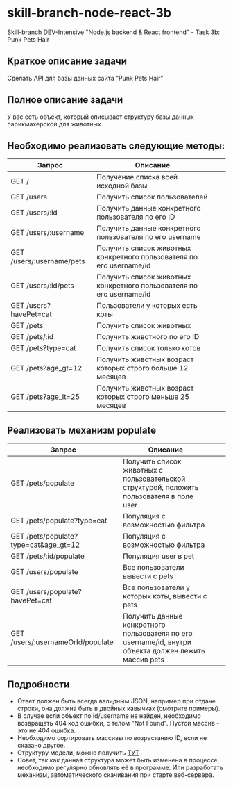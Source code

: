 # skill-branch-node-react-3b
Skill-branch DEV-Intensive "Node.js backend &amp; React frontend" - Task 3b: Punk Pets Hair

## Краткое описание задачи
Сделать API для базы данных сайта “Punk Pets Hair”

## Полное описание задачи
У вас есть объект, который описывает структуру базы данных парикмахерской для животных.

## Необходимо реализовать следующие методы:
| Запрос                    | Описание                                                             |   |   |
|---------------------------|----------------------------------------------------------------------|---|---|
| GET /                     | Получение списка всей исходной базы                                  |   |   |
| GET /users                | Получить список пользователей                                        |   |   |
| GET /users/:id            | Получить данные конкретного пользователя по его ID                   |   |   |
| GET /users/:username      | Получить данные конкретного пользователя по его username             |   |   |
| GET /users/:username/pets | Получить список животных конкретного пользователя по его username/id |   |   |
| GET /users/:id/pets       | Получить список животных конкретного пользователя по его username/id |   |   |
| GET /users?havePet=cat    | Пользователи у которых есть коты                                     |   |   |
| GET /pets                 | Получить список животных                                             |   |   |
| GET /pets/:id             | Получить животного по его ID                                         |   |   |
| GET /pets?type=cat        | Получить список только котов                                         |   |   |
| GET /pets?age_gt=12       | Получить животных возраст которых строго больше 12 месяцев           |   |   |
| GET /pets?age_lt=25       | Получить животных возраст которых строго меньше 25 месяцев           |   |   |

## Реализовать механизм populate
| Запрос                                | Описание                                                                                              |   |   |
|---------------------------------------|-------------------------------------------------------------------------------------------------------|---|---|
| GET /pets/populate                    | Получить список животных с пользовательской структурой, положить пользователя в поле user             |   |   |
| GET /pets/populate?type=cat           | Популяция с возможностью фильтра                                                                      |   |   |
| GET /pets/populate?type=cat&age_gt=12 | Популяция с возможностью фильтра                                                                      |   |   |
| GET /pets/:id/populate                | Популяция user в pet                                                                                  |   |   |
| GET /users/populate                   | Все пользователи вывести с pets                                                                       |   |   |
| GET /users/populate?havePet=cat       | Все пользователи у которых коты, вывести с pets                                                       |   |   |
| GET /users/:usernameOrId/populate     | Получить данные конкретного пользователя по его username/id, внутри объекта должен лежить массив pets |   |   |

## Подробности
- Ответ должен быть всегда валидным JSON, например при отдаче строки, она должна быть в двойных кавычках (смотрите примеры).
- В случае если объект по id/username не найден, необходимо возвращать 404 код ошибки, с телом "Not Found". Пустой массив - это не 404 ошибка.
- Необходимо сортировать массивы по возрастанию ID, если не сказано другое.
- Структуру модели, можно получить [ТУТ](https://gist.githubusercontent.com/isuvorov/55f38b82ce263836dadc0503845db4da/raw/pets.json)
- Совет, так как данная структура может быть изменена в процессе, необходимо регулярно обновлять её в программе. Или разработать механизм, автоматического скачивания при старте веб-сервера.
